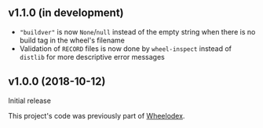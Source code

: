 v1.1.0 (in development)
-----------------------
- `"buildver"` is now `None`/`null` instead of the empty string when there is
  no build tag in the wheel's filename
- Validation of `RECORD` files is now done by `wheel-inspect` instead of
  `distlib` for more descriptive error messages

v1.0.0 (2018-10-12)
-------------------
Initial release

This project's code was previously part of
[Wheelodex](https://github.com/jwodder/wheelodex).
